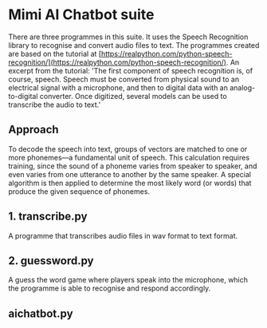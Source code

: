# Mimi AI Chatbot suite
There are three programmes in this suite. It uses the Speech Recognition library to recognise and convert audio files to text. The programmes created are based on the tutorial at [https://realpython.com/python-speech-recognition/](https://realpython.com/python-speech-recognition/). An excerpt from the tutorial:
'The first component of speech recognition is, of course, speech. Speech must be converted from physical sound to an electrical signal with a microphone, and then to digital data with an analog-to-digital converter. Once digitized, several models can be used to transcribe the audio to text.'

## Approach
To decode the speech into text, groups of vectors are matched to one or more phonemes—a fundamental unit of speech. This calculation requires training, since the sound of a phoneme varies from speaker to speaker, and even varies from one utterance to another by the same speaker. A special algorithm is then applied to determine the most likely word (or words) that produce the given sequence of phonemes.

## 1. transcribe.py
A programme that transcribes audio files in wav format to text format. 

## 2. guessword.py
A guess the word game where players speak into the microphone, which the programme is able to recognise and respond accordingly. 

## aichatbot.py